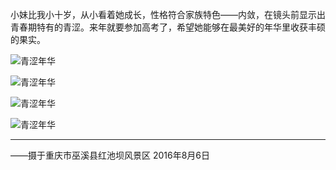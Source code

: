小妹比我小十岁，从小看着她成长，性格符合家族特色——内敛，在镜头前显示出青春期特有的青涩。来年就要参加高考了，希望她能够在最美好的年华里收获丰硕的果实。

![青涩年华](https://gitee.com/kzcy/pic/raw/master/img/6318491178858045400.jpg)

<!--more-->

![青涩年华](https://gitee.com/kzcy/pic/raw/master/img/6318491140203339735.jpg)



![青涩年华](https://gitee.com/kzcy/pic/raw/master/img/6318491226102685660.jpg)



![青涩年华](https://gitee.com/kzcy/pic/raw/master/img/6318491101548634069.jpg)

---

——摄于重庆市巫溪县红池坝风景区
2016年8月6日
